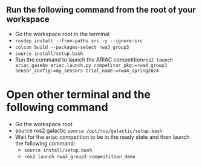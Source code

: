 ## Run the following command from the root of your workspace
- Go the workspace root in the terminal
- ```rosdep install --from-paths src -y --ignore-src```
- ```colcon build --packages-select rwa3_group3```
- ```source install/setup.bash```
- Run the command to launch the ARIAC competition```ros2 launch ariac_gazebo ariac.launch.py competitor_pkg:=rwa4_group3 sensor_config:=my_sensors trial_name:=rwa4_spring2024```

# Open other terminal and  the following command 
- Go the workspace root
- source ros2 galactic ```source /opt/ros/galactic/setup.bash```
- Wait for the ariac competition to be in the ready state and then launch the following command:
    - ```source install/setup.bash```
    - ```ros2 launch rwa3_group3 compeitition_demo```